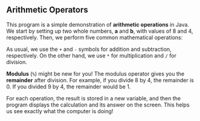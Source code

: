 ## Arithmetic Operators

This program is a simple demonstration of **arithmetic operations** in Java. We start by setting up two whole numbers, **a** and **b**, with values of 8 and 4, respectively. Then, we perform five common mathematical operations:

As usual, we use the `+` and `-` symbols for addition and subtraction, respectively. On the other hand, we use `*` for multiplication and `/` for division.

**Modulus** (`%`) might be new for you! The modulus operator gives you the **remainder** after division. For example, if you divide 8 by 4, the remainder is 0. If you divided 9 by 4, the remainder would be 1.

For each operation, the result is stored in a new variable, and then the program displays the calculation and its answer on the screen. This helps us see exactly what the computer is doing!
